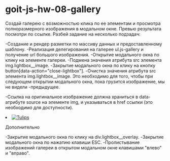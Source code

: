 # goit-js-hw-08-gallery
Создай галерею с возможностью клика по ее элементам и просмотра полноразмерного изображения в модальном окне. Превью результата посмотри по ссылке.
Разбей задание на несколько подзадач:

-Создание и рендер разметки по массиву данных и предоставленному шаблону.
-Реализация делегирования на галерее ul.js-gallery и получение url большого изображения.
-Открытие модального окна по клику на элементе галереи.
-Подмена значения атрибута src элемента img.lightbox__image.
-Закрытие модального окна по клику на кнопку button[data-action="close-lightbox"].
-Очистка значения атрибута src элемента img.lightbox__image. Это необходимо для того, чтобы при следующем открытии модального окна, пока грузится изображение, мы не видели -предыдущее.

-Ссылка на оригинальное изображение должна храниться в data-атрибуте source на элементе img, и указываться в href ссылки (это необходимо для доступности).
<li class="gallery__item">
  <a
    class="gallery__link"
    href="https://cdn.pixabay.com/photo/2010/12/13/10/13/tulips-2546_1280.jpg"
  >
    <img
      class="gallery__image"
      src="https://cdn.pixabay.com/photo/2010/12/13/10/13/tulips-2546__340.jpg"
      data-source="https://cdn.pixabay.com/photo/2010/12/13/10/13/tulips-2546_1280.jpg"
      alt="Tulips"
    />
  </a>
</li>

Дополнительно

-Закрытие модального окна по клику на div.lightbox__overlay.
-Закрытие модального окна по нажатию клавиши ESC.
-Пролистывание изображений галереи в открытом модальном окне клавишами "влево" и "вправо".
